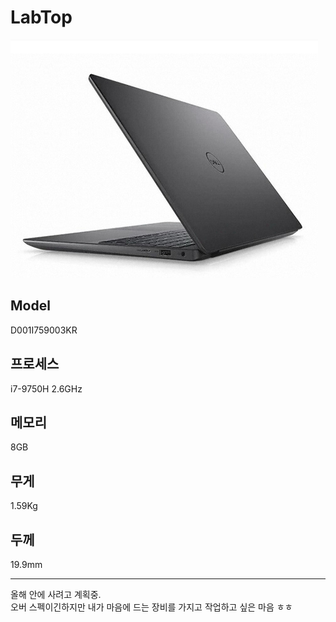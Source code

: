 # LabTop

![](../resource/img/inspiron.png)

## Model
D001I759003KR



## 프로세스
 i7-9750H 2.6GHz
## 메모리
8GB
## 무게
1.59Kg
## 두께
19.9mm



-----
올해 안에 사려고 계획중.<br>
오버 스펙이긴하지만 내가 마음에 드는 장비를 가지고 작업하고 싶은 마음 ㅎㅎ